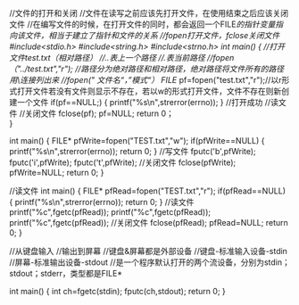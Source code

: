 //文件的打开和关闭
//文件在读写之前应该先打开文件，在使用结束之后应该关闭文件
//在编写文件的时候，在打开文件的同时，都会返回一个FILE*的指针变量指向该文件，相当于建立了指针和文件的关系
//fopen打开文件，fclose关闭文件
#include<stdio.h>
#include<string.h>
#include<strno.h>
 int main()
{
      //打开文件test.txt（相对路径）
      //..表上一个路径
      //.表当前路径
      //fopen（"../test.txt","r");
      //路径分为绝对路径和相对路径，绝对路径将文件所有的路径用\\连接列出来
      //fopen(" 文件名“，”模式“）
      FILE* pf=fopen("test.txt","r");//以r形式打开文件若没有文件则显示不存在，若以w的形式打开文件，文件不存在则新创建一个文件
      if(pf==NULL;)
      {
            printf("%s\n",strerror(errno));
      }
      //打开成功
      //读文件
      //关闭文件
      fclose(pf);
      pf=NULL;
 return 0；     
 }
 
 
 int main()
 {
      FILE* pfWrite=fopen("TEST.txt","w");
      if(pfWrite==NULL)
      {
            printf("%s\n",strerror(errno));
            return 0;
      }
      //写文件
      fputc('b',pfWrite);
      fputc('i',pfWrite);
      fputc('t',pfWrite);
      //关闭文件
      fclose(pfWrite);
      pfWrite=NULL;
      return 0;
 }
 
 //读文件
  int main()
 {
      FILE* pfRead=fopen("TEST.txt","r");
      if(pfRead==NULL)
      {
            printf("%s\n",strerror(errno));
            return 0;
      }
      //读文件
      printf("%c",fgetc(pfRead));
      printf("%c",fgetc(pfRead));
      printf("%c",fgetc(pfRead));
      //关闭文件
      fclose(pfRead);
      pfRead=NULL;
      return 0;
 }
 
 
 
 //从键盘输入
 //输出到屏幕
 //键盘&屏幕都是外部设备
 //键盘-标准输入设备-stdin
 //屏幕-标准输出设备-stdout
 //是一个程序默认打开的两个流设备，分别为stdin；stdout；stderr，类型都是FILE*
 
 
 int main()
 {
      int ch=fgetc(stdin);
      fputc(ch,stdout);
      return  0;
 }
 
 
 
